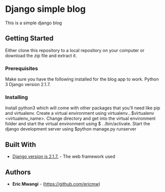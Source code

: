 # Django simple blog

This is a simple django blog 

## Getting Started

Either clone this repository to a local repository on your computer or download the zip file and extract it.

### Prerequisites

Make sure you have the following installed for the blog app to work.
    Python 3
    Django version 2.1.7.

### Installing

Install python3 which will come with other packages that you'll need like pip and virtualenv.
Create a virtual environment using virtualenv...$virtualenv <virtualenv_name>. Change directory and get into the virtual environment folder and start the virtual environment using $ . /bin/activate.
Start the django development server using $python manage.py runserver

## Built With

* [Django version is 2.1.7.](https://www.djangoproject.com/download/) - The web framework used

## Authors

* **Eric Mwangi** - (https://github.com/ericmw)


